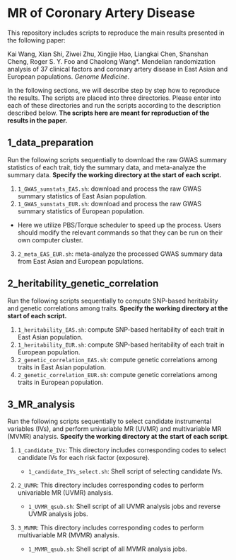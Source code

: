 # MR of Coronary Artery Disease

This repository includes scripts to reproduce the main results presented in the following paper:

Kai Wang, Xian Shi, Ziwei Zhu, Xingjie Hao, Liangkai Chen, Shanshan Cheng, Roger S. Y. Foo and Chaolong Wang*. Mendelian randomization analysis of 37 clinical factors and coronary artery disease in East Asian and European populations. *Genome Medicine*.

In the following sections, we will describe step by step how to reproduce the results. The scripts are placed into three directories. Please enter into each of these directories and run the scripts according to the description described below. **The scripts here are meant for reproduction of the results in the paper.**

## 1_data_preparation

Run the following scripts sequentially to download the raw GWAS summary statistics of each trait, tidy the summary data, and meta-analyze the summary data. **Specify the working directory at the start of each script.**

1. `1_GWAS_sumstats_EAS.sh`: download and process the raw GWAS summary statistics of East Asian population.
2. `1_GWAS_sumstats_EUR.sh`: download and process the raw GWAS summary statistics of European population.

- Here we utilize PBS/Torque scheduler to speed up the process. Users should modify the relevant commands so that they can be run on their own computer cluster.

3. `2_meta_EAS_EUR.sh`: meta-analyze the processed GWAS summary data from East Asian and European populations.

## 2_heritability_genetic_correlation

Run the following scripts sequentially to compute SNP-based heritability and genetic correlations among traits. **Specify the working directory at the start of each script.**

1. `1_heritability_EAS.sh`: compute SNP-based heritability of each trait in East Asian population.
2. `1_heritability_EUR.sh`: compute SNP-based heritability of each trait in European population.
3. `2_genetic_correlation_EAS.sh`: compute genetic correlations among traits in East Asian population.
4. `2_genetic_correlation_EUR.sh`: compute genetic correlations among traits in European population.

## 3_MR_analysis

Run the following scripts sequentially to select candidate instrumental variables (IVs), and perform univariable MR (UVMR) and multivariable MR (MVMR) analysis. **Specify the working directory at the start of each script**.

1. `1_candidate_IVs`: This directory includes corresponding codes to select candidate IVs for each risk factor (exposure).

   - `1_candidate_IVs_select.sh`: Shell script of selecting candidate IVs.
2. `2_UVMR`: This directory includes corresponding codes to perform univariable MR (UVMR) analysis.

   * `1_UVMR_qsub.sh`: Shell script of all UVMR analysis jobs and reverse UVMR analysis jobs.
3. `3_MVMR`: This directory includes corresponding codes to perform multivariable MR (MVMR) analysis.

   * `1_MVMR_qsub.sh`: Shell script of all MVMR analysis jobs.
